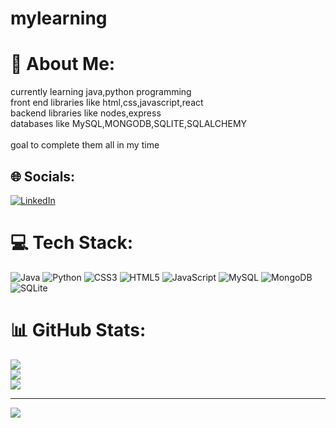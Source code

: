 # mylearning

# 💫 About Me:
currently learning java,python programming <br>front end  libraries like html,css,javascript,react<br>backend libraries like nodes,express<br>databases like MySQL,MONGODB,SQLITE,SQLALCHEMY<br><br>goal to complete them all in my time 


## 🌐 Socials:
[![LinkedIn](https://img.shields.io/badge/LinkedIn-%230077B5.svg?logo=linkedin&logoColor=white)](https://linkedin.com/in/https://www.linkedin.com/in/saitrishal-sonti-1128542b0/) 

# 💻 Tech Stack:
![Java](https://img.shields.io/badge/java-%23ED8B00.svg?style=for-the-badge&logo=openjdk&logoColor=white) ![Python](https://img.shields.io/badge/python-3670A0?style=for-the-badge&logo=python&logoColor=ffdd54) ![CSS3](https://img.shields.io/badge/css3-%231572B6.svg?style=for-the-badge&logo=css3&logoColor=white) ![HTML5](https://img.shields.io/badge/html5-%23E34F26.svg?style=for-the-badge&logo=html5&logoColor=white) ![JavaScript](https://img.shields.io/badge/javascript-%23323330.svg?style=for-the-badge&logo=javascript&logoColor=%23F7DF1E) ![MySQL](https://img.shields.io/badge/mysql-4479A1.svg?style=for-the-badge&logo=mysql&logoColor=white) ![MongoDB](https://img.shields.io/badge/MongoDB-%234ea94b.svg?style=for-the-badge&logo=mongodb&logoColor=white) ![SQLite](https://img.shields.io/badge/sqlite-%2307405e.svg?style=for-the-badge&logo=sqlite&logoColor=white)
# 📊 GitHub Stats:
![](https://github-readme-stats.vercel.app/api?username=sonti123l&theme=dark&hide_border=false&include_all_commits=false&count_private=false)<br/>
![](https://github-readme-streak-stats.herokuapp.com/?user=sonti123l&theme=dark&hide_border=false)<br/>
![](https://github-readme-stats.vercel.app/api/top-langs/?username=sonti123l&theme=dark&hide_border=false&include_all_commits=false&count_private=false&layout=compact)

---
[![](https://visitcount.itsvg.in/api?id=sonti123l&icon=0&color=0)](https://visitcount.itsvg.in)

<!-- Proudly created with GPRM ( https://gprm.itsvg.in ) -->
